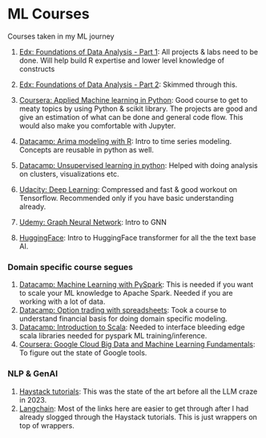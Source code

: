 # ML Courses
Courses taken in my ML journey

1. [Edx: Foundations of Data Analysis - Part 1](https://www.edx.org/course/foundations-of-data-analysis-part-1-statistics-usi): All projects & labs need to be done. Will help build R expertise and lower level knowledge of constructs
2. [Edx: Foundations of Data Analysis - Part 2](https://learning.edx.org/course/course-v1:UTAustinX+UT.7.20x+1T2016/home): Skimmed through this. 
3. [Coursera: Applied Machine learning in Python](https://www.coursera.org/learn/python-machine-learning/home/week/1): Good course to get to meaty topics by using Python & scikit library. The projects are good and give an estimation of what can be done and general code flow. This would also make you comfortable with Jupyter.
4. [Datacamp: Arima modeling with R](https://www.datacamp.com/blog/arima-modeling-with-r): Intro to time series modeling. Concepts are reusable in python as well.
5. [Datacamp: Unsupervised learning in python](https://app.datacamp.com/learn/courses/unsupervised-learning-in-python): Helped with doing analysis on clusters, visualizations etc.

10. [Udacity: Deep Learning](https://classroom.udacity.com/courses/ud730): Compressed and fast  & good workout on Tensorflow. Recommended only if you have basic understanding already.
11. [Udemy: Graph Neural Network](https://www.udemy.com/course/graph-neural-network/): Intro to GNN
12. [HuggingFace](https://huggingface.co/course): Intro to HuggingFace transformer for all the the text base AI.

### Domain specific course segues
1. [Datacamp: Machine Learning with PySpark](https://app.datacamp.com/learn/courses/machine-learning-with-pyspark): This is needed if you want to scale your ML knowledge to Apache Spark. Needed if you are working with a lot of data.
2. [Datacamp: Option trading with spreadsheets](https://app.datacamp.com/learn/courses/options-trading-in-spreadsheets): Took a course to understand financial basis for doing domain specific modeling.
3. [Datacamp: Introduction to Scala](https://app.datacamp.com/learn/courses/introduction-to-scala): Needed to interface bleeding edge scala libraries needed for pyspark ML training/inference.
4. [Coursera: Google Cloud Big Data and Machine Learning Fundamentals](https://www.coursera.org/learn/gcp-big-data-ml-fundamentals): To figure out the state of Google tools.

### NLP & GenAI
1. [Haystack tutorials](https://haystack.deepset.ai/tutorials): This was the state of the art before all the LLM craze in 2023.
2. [Langchain](https://python.langchain.com/docs/get_started/introduction.html): Most of the links here are easier to get through after I had already slogged through the Haystack tutorials. This is just wrappers on top of wrappers.
